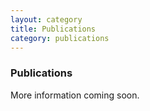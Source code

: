 ```yaml
---
layout: category
title: Publications
category: publications
---
```


### Publications

More information coming soon.

